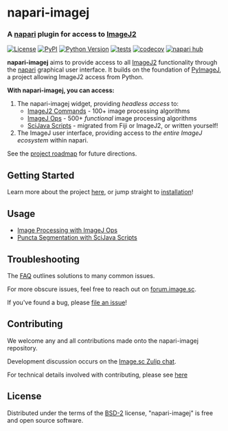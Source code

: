 # napari-imagej

### A [napari] plugin for access to [ImageJ2]

[![License](https://img.shields.io/pypi/l/napari-imagej.svg?color=green)](https://github.com/imagej/napari-imagej/raw/main/LICENSE)
[![PyPI](https://img.shields.io/pypi/v/napari-imagej.svg?color=green)](https://pypi.org/project/napari-imagej)
[![Python Version](https://img.shields.io/pypi/pyversions/napari-imagej.svg?color=green)](https://python.org)
[![tests](https://github.com/imagej/napari-imagej/workflows/tests/badge.svg)](https://github.com/imagej/napari-imagej/actions)
[![codecov](https://codecov.io/gh/imagej/napari-imagej/branch/main/graph/badge.svg)](https://codecov.io/gh/imagej/napari-imagej)
[![napari hub](https://img.shields.io/endpoint?url=https://api.napari-hub.org/shields/napari-imagej)](https://napari-hub.org/plugins/napari-imagej)

**napari-imagej** aims to provide access to all [ImageJ2] functionality through the [napari] graphical user interface. It builds on the foundation of [PyImageJ], a project allowing ImageJ2 access from Python.

**With napari-imagej, you can access:**

1. The napari-imagej widget, providing *headless access* to:
   * [ImageJ2 Commands] - 100+ image processing algorithms
   * [ImageJ Ops] - 500+ *functional* image processing algorithms
   * [SciJava Scripts] - migrated from Fiji or ImageJ2, or written yourself!
2. The ImageJ user interface, providing access to *the entire ImageJ ecosystem* within napari.

See the [project roadmap](https://github.com/orgs/imagej/projects/2) for future directions.

## Getting Started

Learn more about the project [here](https://napari-imagej.readthedocs.io/en/0.1.0/), or jump straight to [installation](https://napari-imagej.readthedocs.io/en/0.1.0/Install.html)!

## Usage

* [Image Processing with ImageJ Ops](https://napari-imagej.readthedocs.io/en/0.1.0/examples/ops.html)
* [Puncta Segmentation with SciJava Scripts](https://napari-imagej.readthedocs.io/en/0.1.0/examples/scripting.html)

## Troubleshooting

The [FAQ](https://napari-imagej.readthedocs.io/en/0.1.0/Troubleshooting.html) outlines solutions to many common issues.

For more obscure issues, feel free to reach out on [forum.image.sc](https://forum.image.sc).

If you've found a bug, please [file an issue]!

## Contributing

We welcome any and all contributions made onto the napari-imagej repository.

Development discussion occurs on the [Image.sc Zulip chat](https://imagesc.zulipchat.com/#narrow/stream/328100-scyjava).

For technical details involved with contributing, please see [here](https://napari-imagej.readthedocs.io/en/0.1.0/Development.html)

## License

Distributed under the terms of the [BSD-2] license,
"napari-imagej" is free and open source software.


[Apache Software License 2.0]: https://www.apache.org/licenses/LICENSE-2.0
[black]: https://github.com/psf/black
[BSD-2]: https://opensource.org/licenses/BSD-2-Clause
[Cookiecutter]: https://github.com/audreyr/cookiecutter
[cookiecutter-napari-plugin]: https://github.com/napari/cookiecutter-napari-plugin
[conda]: https://docs.conda.io/
[conda-forge]: https://conda-forge.org/
[file an issue]: https://github.com/imagej/napari-imagej/issues
[flake8]: https://flake8.pycqa.org/
[GNU GPL v3.0]: https://www.gnu.org/licenses/gpl-3.0.txt
[GNU LGPL v3.0]: https://www.gnu.org/licenses/lgpl-3.0.txt
[ImageJ2]: https://imagej.net/software/imagej2
[ImageJ2 Commands]: https://github.com/imagej/imagej-plugins-commands
[ImageJ Ops]: https://imagej.net/libs/imagej-ops
[install mamba]: https://mamba.readthedocs.io/en/latest/installation.html
[isort]: https://pycqa.github.io/isort/
[mamba]: https://mamba.readthedocs.io/
[MIT]: https://opensource.org/licenses/MIT
[Mozilla Public License 2.0]: https://www.mozilla.org/media/MPL/2.0/index.txt
[napari]: https://github.com/napari/napari
[napari hub]: https://www.napari-hub.org/
[npe2]: https://github.com/napari/npe2
[pip]: https://pypi.org/project/pip/
[pull request]: https://docs.github.com/en/pull-requests/collaborating-with-pull-requests/proposing-changes-to-your-work-with-pull-requests/about-pull-requests
[PyImageJ]: https://github.com/imagej/pyimagej
[PyPI]: https://pypi.org/
[SciJava Scripts]: https://imagej.net/scripting
[tox]: https://tox.readthedocs.io/

